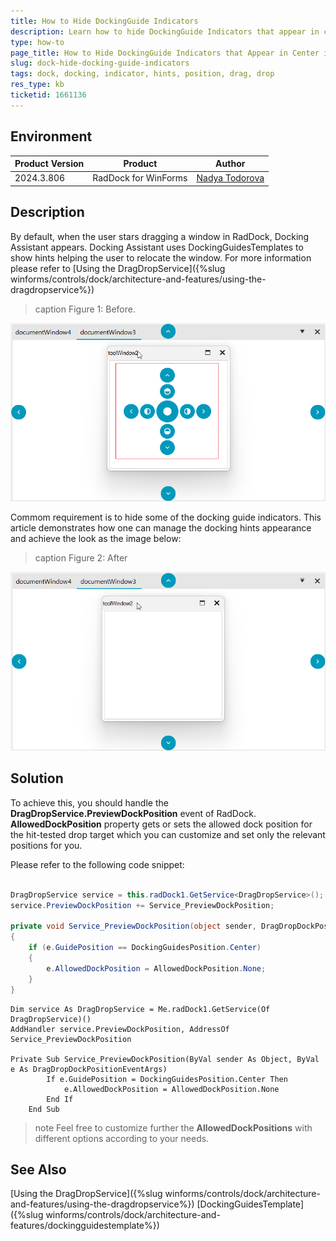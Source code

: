 ```yaml
---
title: How to Hide DockingGuide Indicators
description: Learn how to hide DockingGuide Indicators that appear in center and manage their position.
type: how-to
page_title: How to Hide DockingGuide Indicators that Appear in Center in RadDock for WinForms
slug: dock-hide-docking-guide-indicators
tags: dock, docking, indicator, hints, position, drag, drop
res_type: kb
ticketid: 1661136
---
```


## Environment

|Product Version|Product|Author|
|----|----|----|
|2024.3.806|RadDock for WinForms|[Nadya Todorova](https://www.telerik.com/blogs/author/nadya-karaivanova)|

## Description

By default, when the user stars dragging a window in RadDock, Docking Assistant appears. Docking Assistant uses DockingGuidesTemplates to show hints helping the user to relocate the window. For more information please refer to [Using the DragDropService]({%slug winforms/controls/dock/architecture-and-features/using-the-dragdropservice%})

>caption Figure 1: Before.

![dock-hide-docking-guide-indicators](images/dock-hide-docking-guide-indicators001.png)

Commom requirement is to hide some of the docking guide indicators. This article demonstrates how one can manage the docking hints appearance and achieve the look as the image below:

>caption Figure 2: After

![dock-hide-docking-guide-indicators](images/dock-hide-docking-guide-indicators002.png)

## Solution

To achieve this, you should handle the **DragDropService.PreviewDockPosition** event of RadDock. **AllowedDockPosition** property gets or sets the allowed dock position for the hit-tested drop target which you can customize and set only the relevant positions for you.

Please refer to the following code snippet:

````C#

DragDropService service = this.radDock1.GetService<DragDropService>();
service.PreviewDockPosition += Service_PreviewDockPosition;

private void Service_PreviewDockPosition(object sender, DragDropDockPositionEventArgs e)
{
    if (e.GuidePosition == DockingGuidesPosition.Center)
    {
        e.AllowedDockPosition = AllowedDockPosition.None;
    }
}

````
````VB.NET
Dim service As DragDropService = Me.radDock1.GetService(Of DragDropService)()
AddHandler service.PreviewDockPosition, AddressOf Service_PreviewDockPosition

Private Sub Service_PreviewDockPosition(ByVal sender As Object, ByVal e As DragDropDockPositionEventArgs)
        If e.GuidePosition = DockingGuidesPosition.Center Then
            e.AllowedDockPosition = AllowedDockPosition.None
        End If
    End Sub

````

>note Feel free to customize further the **AllowedDockPositions** with different options according to  your needs.


## See Also

[Using the DragDropService]({%slug winforms/controls/dock/architecture-and-features/using-the-dragdropservice%})
[DockingGuidesTemplate]({%slug winforms/controls/dock/architecture-and-features/dockingguidestemplate%})
